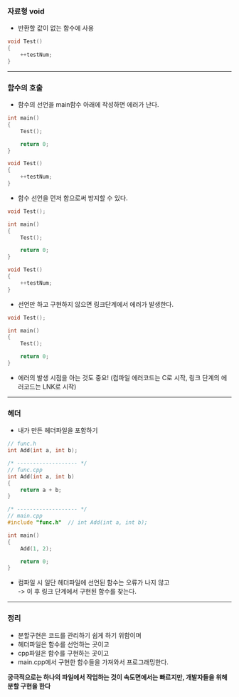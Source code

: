 ### 자료형 void
- 반환할 값이 없는 함수에 사용
```cpp
void Test()
{
    ++testNum;
}
```

---

### 함수의 호출
- 함수의 선언을 main함수 아래에 작성하면 에러가 난다.
```cpp
int main()
{
    Test();

    return 0;
}

void Test()
{
    ++testNum;
}
```
- 함수 선언을 먼저 함으로써 방지할 수 있다.
```cpp
void Test();

int main()
{
    Test();

    return 0;
}

void Test()
{
    ++testNum;
}
```
- 선언만 하고 구현하지 않으면 링크단계에서 에러가 발생한다.
```cpp
void Test();

int main()
{
    Test();

    return 0;
}
```
- 에러의 발생 시점을 아는 것도 중요! (컴파일 에러코드는 C로 시작, 링크 단계의 에러코드는 LNK로 시작)

---
### 헤더

- 내가 만든 헤더파일을 포함하기
```cpp
// func.h
int Add(int a, int b);

/* ------------------- */
// func.cpp
int Add(int a, int b)
{
    return a + b;
}

/* ------------------- */
// main.cpp
#include "func.h"  // int Add(int a, int b);

int main()
{
    Add(1, 2);

    return 0;
}
```
- 컴파일 시 일단 헤더파일에 선언된 함수는 오류가 나지 않고  
-> 이 후 링크 단계에서 구현된 함수를 찾는다.

---

### 정리
- 분할구현은 코드를 관리하기 쉽게 하기 위함이며
- 헤더파일은 함수를 선언하는 곳이고
- cpp파일은 함수를 구현하는 곳이고
- main.cpp에서 구현한 함수들을 가져와서 프로그래밍한다.

**궁극적으로는 하나의 파일에서 작업하는 것이 속도면에서는 빠르지만, 개발자들을 위해 분할 구현을 한다**